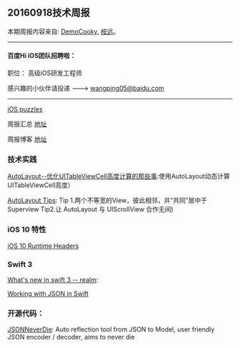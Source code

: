 
## 20160918技术周报

本期周报内容来自: [DemoCooky](https://github.com/DemoCooky), [桉远](https://github.com/AnYuan)。


----------------------------------------------

#### 百度Hi iOS团队招聘啦：

职位： 高级iOS研发工程师

感兴趣的小伙伴请投递 ---> wangping05@baidu.com

----------------------------------------------

[iOS puzzles](https://github.com/BaiduHiDeviOS/iOS-puzzles)

周报汇总 [地址](https://github.com/BaiduHiDeviOS/iOS-Tech-Weekly)

周报博客 [地址](http://baiduhidevios.github.io/)


### 技术实践

[AutoLayout--优化UITableViewCell高度计算的那些事](http://blog.sunnyxx.com/2015/05/17/cell-height-calculation/):使用AutoLayout动态计算UITableViewCell高度）

[AutoLayout Tips](https://github.com/nixzhu/dev-blog/blob/master/autolayout-tips.md#tip-2 ): Tip 1.两个不等宽的View，彼此相邻，并“共同”居中于 Superview   Tip2.让 AutoLayout 与 UIScrollView 合作无间)
 

### iOS 10 特性

[iOS 10 Runtime Headers](https://github.com/JaviSoto/iOS10-Runtime-Headers)

### Swift 3

[What's new in swift 3 -- realm](https://realm.io/news/whats-new-in-swift-3-part-1/):

[Working with JSON in Swift](https://developer.apple.com/swift/blog/?id=37)


### 开源代码：

[JSONNeverDie](https://github.com/johnlui/JSONNeverDie): Auto reflection tool from JSON to Model, user friendly JSON encoder / decoder, aims to never die
